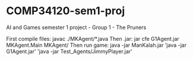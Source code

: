 # COMP34120-sem1-proj

AI and Games semester 1 project - Group 1 - The Pruners

First compile files: javac ./MKAgent/*.java
Then .jar: jar cfe G1Agent.jar MKAgent.Main MKAgent/
Then run game: java -jar ManKalah.jar 'java -jar G1Agent.jar' 'java -jar Test_Agents/JimmyPlayer.jar'


